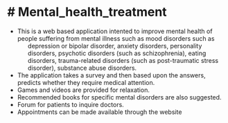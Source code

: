 <h1># Mental_health_treatment</h1>
<ul>
<li>This is a web based application intented to improve mental health of people suffering from mental illness such as mood disorders such as
<ul>
depression or bipolar disorder,
anxiety disorders,
personality disorders,
psychotic disorders (such as schizophrenia),
eating disorders,
trauma-related disorders (such as post-traumatic stress disorder),
substance abuse disorders.
</ul>
</li>
<li>The application takes a survey and then based upon the answers, predicts whether they require medical attention.</li>
<li>Games and videos are provided for relaxation.</li>
<li>Recommended books for specific mental disorders are also suggested.</li>
<li>Forum for patients to inquire doctors.</li>
<li>Appointments can be made available through the website</li>
</ul>
